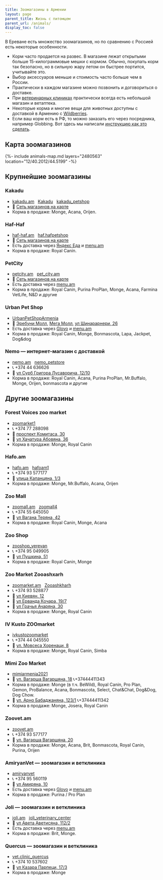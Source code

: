 ```yaml
---
title: Зоомагазины в Армении
layout: page
parent_title: Жизнь с питомцем
parent_url: /animals/
display_toc: false
---
```


В Ереване есть множество зоомагазинов, но по сравнению с Россией есть некоторые особенности.

- Корм часто продается на развес. В магазине лежат открытыми больше 15-килограммовые мешки с кормом. Обычно,
  покупать корм так безопасно, но в сильную жару летом он быстрее портится, учитывайте это.
- Выбор аксессуаров меньше и стоимость часто больше чем в России.
- Практически в каждом магазине можно позвонить и договориться о доставке.
- При [ветеринарных клиниках](vetclinics.md) практически всегда есть небольшой магазин и ветаптека.
- Некоторые корма и многие вещи для животных доступны с доставкой в Армению с [Wildberries](https://global.wildberries.ru).
- Если ваш корм есть в РФ, то можно заказать его через посредника, например Globbing. Вот здесь мы написали [инструкцию как это сделать](../delivery/globbing-from-russia.md).

## Карта зоомагазинов

{%- include animals-map.md layers="2480563" location="12/40.2012/44.5199" -%}

## Крупнейшие зоомагазины

<div class="cards list-emoji">
<div class="card">

### Kakadu

- <i class="fa-solid fa-link"></i> [kakadu.am](https://kakadu.am) &nbsp; <i class="fa-brands fa-facebook-f"></i> [Kakadu](https://m.facebook.com/KAKADUSshops/) &nbsp; <i class="fa-brands fa-instagram"></i> [kakadu_petshop](https://instagram.com/kakadu_petshop/)
- 📍 [Сеть магазинов на карте](https://yandex.ru/maps/10262/yerevan/search/Kakadu/)
- Корма в продаже: Monge, Acana, Orijen.

</div>
<div class="card">

### Haf-Haf

- <i class="fa-solid fa-link"></i> [haf-haf.am](https://haf-haf.am/ru/) &nbsp; <i class="fa-brands fa-instagram"></i> [haf.hafpetshop](https://instagram.com/haf.hafpetshop/)
- 📍 [Сеть магазинов на карте](https://yandex.ru/maps/10262/yerevan/search/Haf-Haf/)
- Есть доставка через [Яндекс Еда](https://eats.yandex.com/ru-am/Yerevan/r/haf-haf) и [menu.am](https://menu.am/ru/shops/haf-haf)
- Корма в продаже: Royal Canin.

</div>
<div class="card">

### PetCity

- <i class="fa-solid fa-link"></i> [petcity.am](https://petcity.am/ru/homepage-2) &nbsp; <i class="fa-brands fa-instagram"></i> [pet_city.am](https://instagram.com/pet_city.am/)
- 📍 [Сеть магазинов на карте](https://yandex.ru/maps/10262/yerevan/search/PetCity/)
- Есть доставка через [menu.am](https://menu.am/ru/shops/pet-city-azatamartikner)
- Корма в продаже: Royal Canin, Purina ProPlan, Monge, Acana, Farmina VetLife, N&D и другие

</div>
<div class="card">

### Urban Pet Shop

- <i class="fa-brands fa-facebook-f"></i> [UrbanPetShopArmenia](https://www.facebook.com/UrbanPetShopArmenia/)
- 📍 [Эребуни Молл](https://yandex.ru/maps/org/erebuni_moll/62507271618/), [Мега Молл](https://yandex.ru/maps/org/mega_moll_armeniya/72870611569/), [ул&nbsp;Шинарарнери, 26](https://yandex.ru/maps/org/urban/208400500825/)
- Есть доставка через [Glovo](https://glovoapp.com/am/en/yerevan/urban-pet-shop/) и [menu.am](https://menu.am/ru/shops/urban-pet-shop)
- Корма в продаже: Royal Canin, Monge, Bonmascota, Lapa, Jackpet, Dog&dog

</div>
<div class="card">

### Nemo — интернет-магазин с доставкой

- <i class="fa-solid fa-link"></i> [nemo.am](https://nemo.am/) &nbsp; <i class="fa-brands fa-instagram"></i> [nemo_petstore](https://instagram.com/nemo_petstore/)
- 📞 +374 44 636626
- 📍 [ул Сурб Григора Лусаворича, 12/10](https://yandex.ru/maps/org/nemo/191697089221/)
- Корма в продаже: Royal Canin, Acana, Purina ProPlan, Mr.Buffalo, Monge, Orijen, bonmascota и другие

</div>
</div>

## Другие зоомагазины

<div class="cards list-emoji">
<div class="card">

### Forest Voices zoo market

- <i class="fa-brands fa-facebook-f"></i> [zoomarket1](https://facebook.com/zoomarket1/about)
- 📞 +374 77 288098
- 📍 [проспект Комитаса, 30](https://yandex.ru/maps/org/forest_voices_zoomagazin/99596547688/)
- 📍 [ул Хачатура Абовяна, 36](https://yandex.ru/maps/org/forest_voices_zoomagazin/57855023163/)
- Корма в продаже: Monge, Royal Canin

</div>
<div class="card">

### Hafo.am

- <i class="fa-solid fa-link"></i> [hafo.am](https://hafo.am) &nbsp; <i class="fa-brands fa-facebook-f"></i> [hafoam1](https://facebook.com/hafoam1)
- 📞 +374 93 577177
- 📍 [улица Капанцяна, 1/3](https://yandex.ru/maps/10262/yerevan/house/YE0YcwZpT0EEQFpqfX5wdXxkZA==/)
- Корма в продаже: Monge, Mr.Buffalo, Acana, Orijen

</div>
<div class="card">

### Zoo Mall

- <i class="fa-solid fa-link"></i> [zoomall.am](https://zoomall.am/) &nbsp; <i class="fa-brands fa-instagram"></i> [zoomall4](https://instagram.com/zoomall4/)
- 📞 +374 55 645050
- 📍 [ул Вагана Теряна, 42](https://goo.gl/maps/a9LGfFGQkHstkQuy6)
- Корма в продаже: Royal Canin, Monge, Acana

</div>
<div class="card">

### Zoo Shop

- <i class="fa-brands fa-instagram"></i> [zooshop_yerevan](https://instagram.com/zooshop_yerevan/)
- 📞 +374 95 049905
- 📍 [ул Пушкина, 51](https://yandex.ru/maps/org/zoo_shop/16779486277/)
- Корма в продаже: Royal Canin, Monge

</div>
<div class="card">

### Zoo Market Zooashxarh

- <i class="fa-solid fa-link"></i> [zoomarket.am](https://zoomarket.am/) &nbsp; <i class="fa-brands fa-facebook-f"></i> [Zooashkharh](https://facebook.com/Zooashkharh/)
- 📞 +374 93 528877
- 📍 [ул Киевян, 12](https://yandex.ru/maps/org/180669891281/)
- 📍 [ул Ерванда Кочара, 19/7](https://yandex.ru/maps/org/137532800215/)
- 📍 [ул Грачья Ачаряна, 30](https://yandex.ru/maps/org/33139129154/)
- Корма в продаже: Monge, Royal Canin

</div>
<div class="card">

### IV Kusto ZOOmarket

- <i class="fa-brands fa-facebook-f"></i> [ivkustozoomarket](https://www.facebook.com/ivkustozoomarket)
- 📞 +374 44 045550
- 📍 [ул. Мовсеса Хоренаци, 8](https://yandex.com/maps/org/iv_kusto_zoomarket/202741363289/)
- Корма в продаже: Monge, Royal Canin, Simba

</div>
<div class="card">

### Mimi Zoo Market

- <i class="fa-brands fa-facebook-f"></i> [mimiarmenia2021](https://www.facebook.com/mimiarmenia2021)
- 📍 [ул. Вагарша Вагаршяна, 18](https://yandex.ru/maps/org/zoo_market_mimi/176898969628/) 📞+37444411343
- Корма в продаже: Monge (в т.ч. BeWild), Royal Canin, Pro Plan, Gemon, ProBalance, Acana, Bonmascota, Select, Chat&Chat, Dog&Dog, Dog Chow.
- 📍 [ул. Арно Бабаджаняна, 123/1](https://yandex.ru/maps/10262/yerevan/house/YE0YcgNjSk0CQFpqfX13cnllZw==/) 📞+37444411342
- Корма в продаже: Monge, Josera, Royal Canin

</div>
<div class="card">

### Zoovet.am

- <i class="fa-solid fa-link"></i> [zoovet.am](https://zoovet.am)
- 📞 +374 93 577177
- 📍 [ул. Вагарша Вагаршяна, 20](https://yandex.ru/maps/org/zoovet/9352431732/)
- Корма в продаже: Monge, Acana, Brit, Bonmascota, Royal Canin, Purina, Orijen

</div>
<div class="card">

### AmiryanVet — зоомагазин и ветклиника

- <i class="fa-brands fa-instagram"></i> [amiryanvet](https://instagram.com/amiryanvet/)
- 📞 +374 95 560119
- 📍 [ул Амиряна, 10](https://yandex.ru/maps/org/amiryanvet/209808278094/)
- Есть доставка через [Glovo](https://glovoapp.com/am/en/yerevan/amiryanvet/) и [menu.am](https://menu.am/ru/shops/amiryan-vet)
- Корма в продаже: Purina / Pro Plan

</div>
<div class="card">

### Joli — зоомагазин и ветклиника

- <i class="fa-solid fa-link"></i> [joli.am](https://joli.am/) &nbsp; <i class="fa-brands fa-instagram"></i> [joli_veterinary_center](https://instagram.com/joli_veterinary_center/)
- 📍 [ул Авета Аветисяна, 112/2](https://yandex.ru/maps/org/veterinarny_tsentr_dzholi/135151397057/)
- Есть доставка через [menu.am](https://menu.am/ru/shops/joli-moskovyan)
- Корма в продаже: Brit, Monge.

</div>
<div class="card">

### Quercus — зоомагазин и ветклиника

- <i class="fa-brands fa-instagram"></i> [vet.clinic_quercus](https://instagram.com/vet.clinic_quercus/)
- 📞 +374 10 537602
- 📍 [ул Казара Парпеци, 17/3](https://yandex.ru/maps/org/quercus_vet_clinic_zoosalon/181982950255/)
- Корма в продаже: Monge

</div>
</div>
